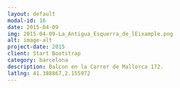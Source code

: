 ```yaml
---
layout: default
modal-id: 16
date: 2015-04-09
img: 2015-04-09-La_Antigua_Esquerra_de_lEixample.png
alt: image-alt
project-date: 2015
client: Start Bootstrap
category: barcelona
description: Balcon en la Carrer de Mallorca 172.
latlng: 41.388867,2.155972
---
```

